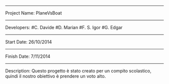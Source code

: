 **************************************************
Project Name: PlaneVsBoat
**************************************************
Developers:   #C. Davide
              #D. Marian
              #F. S. Igor
              #G. Edgar
**************************************************
Start Date:   26/10/2014
**************************************************
Finish Date:  7/11/2014
**************************************************
Description:
  Questo progetto è stato creato per un compito 
  scolastico, quindi il nostro obiettivo è 
  prendere un voto alto.
